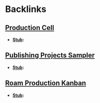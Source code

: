 
# Backlinks
## [Production Cell](<Production Cell.md>)
- **[Stub](<Stub.md>):**

## [Publishing Projects Sampler](<Publishing Projects Sampler.md>)
- **[Stub](<Stub.md>):**

## [Roam Production Kanban](<Roam Production Kanban.md>)
- **[Stub](<Stub.md>):**

